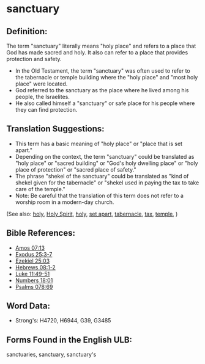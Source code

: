 # sanctuary

## Definition:

The term "sanctuary" literally means "holy place" and refers to a place that God has made sacred and holy. It also can refer to a place that provides protection and safety.

* In the Old Testament, the term "sanctuary" was often used to refer to the tabernacle or temple building where the "holy place" and "most holy place" were located.
* God referred to the sanctuary as the place where he lived among his people, the Israelites.
* He also called himself a "sanctuary" or safe place for his people where they can find protection.

## Translation Suggestions:

* This term has a basic meaning of "holy place" or "place that is set apart."
* Depending on the context, the term "sanctuary" could be translated as "holy place" or "sacred building" or "God's holy dwelling place" or "holy place of protection" or "sacred place of safety."
* The phrase "shekel of the sanctuary" could be translated as "kind of shekel given for the tabernacle" or "shekel used in paying the tax to take care of the temple."
* Note: Be careful that the translation of this term does not refer to a worship room in a modern-day church.

(See also: [holy](../kt/holy.md), [Holy Spirit](../kt/holyspirit.md), [holy](../kt/holy.md), [set apart](../kt/setapart.md), [tabernacle](../kt/tabernacle.md), [tax](../other/tax.md), [temple](../kt/temple.md), )

## Bible References:

* [Amos 07:13](rc://en/tn/help/amo/07/13)
* [Exodus 25:3-7](rc://en/tn/help/exo/25/03)
* [Ezekiel 25:03](rc://en/tn/help/ezk/25/03)
* [Hebrews 08:1-2](rc://en/tn/help/heb/08/01)
* [Luke 11:49-51](rc://en/tn/help/luk/11/49)
* [Numbers 18:01](rc://en/tn/help/num/18/01)
* [Psalms 078:69](rc://en/tn/help/psa/078/69)

## Word Data:

* Strong's: H4720, H6944, G39, G3485

## Forms Found in the English ULB:

sanctuaries, sanctuary, sanctuary's


